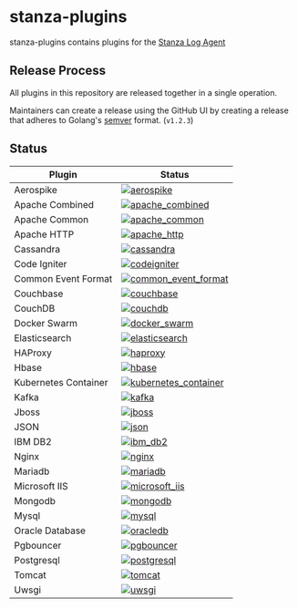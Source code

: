 # stanza-plugins

stanza-plugins contains plugins for the [Stanza Log Agent](https://github.com/observIQ/stanza)

## Release Process

All plugins in this repository are released together in a single operation.

Maintainers can create a release using the GitHub UI by creating a release that adheres to Golang's [semver](https://godoc.org/github.com/rogpeppe/go-internal/semver) format. (`v1.2.3`)

## Status

| Plugin               | Status                                                                                                                                                                                                   |
| -------------------- | -------------------------------------------------------------------------------------------------------------------------------------------------------------------------------------------------------- |
| Aerospike            | [![aerospike](https://github.com/observIQ/stanza-plugins/actions/workflows/plugin_aerospike.yml/badge.svg)](https://github.com/observIQ/stanza-plugins/actions/workflows/plugin_aerospike.yml)           |
| Apache Combined      | [![apache_combined](https://github.com/observIQ/stanza-plugins/actions/workflows/plugin_apache_combined.yml/badge.svg)](https://github.com/observIQ/stanza-plugins/actions/workflows/plugin_apache_combined.yml) |
| Apache Common        | [![apache_common](https://github.com/observIQ/stanza-plugins/actions/workflows/plugin_apache_common.yml/badge.svg)](https://github.com/observIQ/stanza-plugins/actions/workflows/plugin_apache_common.yml) |
| Apache HTTP          | [![apache_http](https://github.com/observIQ/stanza-plugins/actions/workflows/plugin_apache_http.yml/badge.svg)](https://github.com/observIQ/stanza-plugins/actions/workflows/plugin_apache_http.yml) |
| Cassandra            | [![cassandra](https://github.com/observIQ/stanza-plugins/actions/workflows/plugin_cassandra.yaml/badge.svg)](https://github.com/observIQ/stanza-plugins/actions/workflows/plugin_cassandra.yaml) |
| Code Igniter         | [![codeigniter](https://github.com/observIQ/stanza-plugins/actions/workflows/plugin_codeigniter.yml/badge.svg)](https://github.com/observIQ/stanza-plugins/actions/workflows/plugin_codeigniter.yml) |
| Common Event Format  | [![common_event_format](https://github.com/observIQ/stanza-plugins/actions/workflows/plugin_common_event_format.yml/badge.svg)](https://github.com/observIQ/stanza-plugins/actions/workflows/plugin_common_event_format.yml) |
| Couchbase              | [![couchbase](https://github.com/observIQ/stanza-plugins/actions/workflows/plugin_couchbase.yaml/badge.svg)](https://github.com/observIQ/stanza-plugins/actions/workflows/plugin_couchbase.yaml) |
| CouchDB              | [![couchdb](https://github.com/observIQ/stanza-plugins/actions/workflows/plugin_couchdb.yml/badge.svg)](https://github.com/observIQ/stanza-plugins/actions/workflows/plugin_couchdb.yml) |
| Docker Swarm         | [![docker_swarm](https://github.com/observIQ/stanza-plugins/actions/workflows/plugin_docker_swarm.yml/badge.svg)](https://github.com/observIQ/stanza-plugins/actions/workflows/plugin_docker_swarm.yml) |
| Elasticsearch        | [![elasticsearch](https://github.com/observIQ/stanza-plugins/actions/workflows/plugin_elasticsearch.yaml/badge.svg)](https://github.com/observIQ/stanza-plugins/actions/workflows/plugin_elasticsearch.yaml) |
| HAProxy              | [![haproxy](https://github.com/observIQ/stanza-plugins/actions/workflows/plugin_haproxy.yml/badge.svg)](https://github.com/observIQ/stanza-plugins/actions/workflows/plugin_haproxy.yml) |
| Hbase              | [![hbase](https://github.com/observIQ/stanza-plugins/actions/workflows/plugin_hbase.yml/badge.svg)](https://github.com/observIQ/stanza-plugins/actions/workflows/plugin_hbase.yml) |
| Kubernetes Container | [![kubernetes_container](https://github.com/observIQ/stanza-plugins/actions/workflows/plugin_kubernetes_container.yml/badge.svg)](https://github.com/observIQ/stanza-plugins/actions/workflows/plugin_kubernetes_container.yml) |
| Kafka                | [![kafka](https://github.com/observIQ/stanza-plugins/actions/workflows/plugin_kafka.yaml/badge.svg)](https://github.com/observIQ/stanza-plugins/actions/workflows/plugin_kafka.yaml) |
| Jboss                | [![jboss](https://github.com/observIQ/stanza-plugins/actions/workflows/plugin_jboss.yaml/badge.svg)](https://github.com/observIQ/stanza-plugins/actions/workflows/plugin_jboss.yaml) |
| JSON                | [![json](https://github.com/observIQ/stanza-plugins/actions/workflows/plugin_json.yaml/badge.svg)](https://github.com/observIQ/stanza-plugins/actions/workflows/plugin_json.yaml) |
| IBM DB2            | [![ibm_db2](https://github.com/observIQ/stanza-plugins/actions/workflows/plugin_ibm_db2.yaml/badge.svg)](https://github.com/observIQ/stanza-plugins/actions/workflows/plugin_ibm_db2.yaml) |
| Nginx                | [![nginx](https://github.com/observIQ/stanza-plugins/actions/workflows/plugin_nginx.yml/badge.svg)](https://github.com/observIQ/stanza-plugins/actions/workflows/plugin_nginx.yml) |
| Mariadb              | [![mariadb](https://github.com/observIQ/stanza-plugins/actions/workflows/plugin_mariadb.yml/badge.svg)](https://github.com/observIQ/stanza-plugins/actions/workflows/plugin_mariadb.yml) |
| Microsoft IIS        | [![microsoft_iis](https://github.com/observIQ/stanza-plugins/actions/workflows/plugin_microsoft_iis.yml/badge.svg)](https://github.com/observIQ/stanza-plugins/actions/workflows/plugin_microsoft_iis.yml) |
| Mongodb              | [![mongodb](https://github.com/observIQ/stanza-plugins/actions/workflows/plugin_mongodb.yaml/badge.svg)](https://github.com/observIQ/stanza-plugins/actions/workflows/plugin_mongodb.yaml) |
| Mysql                | [![mysql](https://github.com/observIQ/stanza-plugins/actions/workflows/plugin_mysql.yml/badge.svg)](https://github.com/observIQ/stanza-plugins/actions/workflows/plugin_mysql.yml) |
| Oracle Database      | [![oracledb](https://github.com/observIQ/stanza-plugins/actions/workflows/plugin_oracledb.yml/badge.svg)](https://github.com/observIQ/stanza-plugins/actions/workflows/plugin_oracledb.yml) |
| Pgbouncer            | [![pgbouncer](https://github.com/observIQ/stanza-plugins/actions/workflows/plugin_pgbouncer.yaml/badge.svg)](https://github.com/observIQ/stanza-plugins/actions/workflows/plugin_pgbouncer.yaml) |
| Postgresql           | [![postgresql](https://github.com/observIQ/stanza-plugins/actions/workflows/plugin_postgresql.yaml/badge.svg)](https://github.com/observIQ/stanza-plugins/actions/workflows/plugin_postgresql.yaml) |
| Tomcat               | [![tomcat](https://github.com/observIQ/stanza-plugins/actions/workflows/plugin_tomcat.yml/badge.svg)](https://github.com/observIQ/stanza-plugins/actions/workflows/plugin_tomcat.yml) |
| Uwsgi               | [![uwsgi](https://github.com/observIQ/stanza-plugins/actions/workflows/plugin_uwsgi.yml/badge.svg)](https://github.com/observIQ/stanza-plugins/actions/workflows/plugin_uwsgi.yml) |
